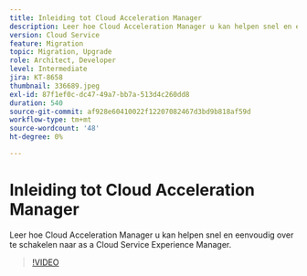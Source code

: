 ```yaml
---
title: Inleiding tot Cloud Acceleration Manager
description: Leer hoe Cloud Acceleration Manager u kan helpen snel en eenvoudig over te schakelen naar as a Cloud Service Experience Manager.
version: Cloud Service
feature: Migration
topic: Migration, Upgrade
role: Architect, Developer
level: Intermediate
jira: KT-8658
thumbnail: 336689.jpeg
exl-id: 87f1ef0c-dc47-49a7-bb7a-513d4c260dd8
duration: 540
source-git-commit: af928e60410022f12207082467d3bd9b818af59d
workflow-type: tm+mt
source-wordcount: '48'
ht-degree: 0%

---
```


# Inleiding tot Cloud Acceleration Manager

Leer hoe Cloud Acceleration Manager u kan helpen snel en eenvoudig over te schakelen naar as a Cloud Service Experience Manager.

>[!VIDEO](https://video.tv.adobe.com/v/336689?quality=12&learn=on)
